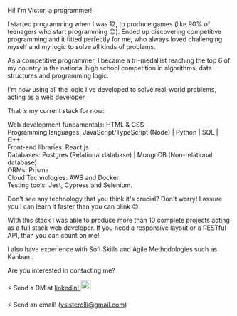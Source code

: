 Hi! I'm Victor, a programmer!

I started programming when I was 12, to produce games (like 90% of teenagers who start programming 😊).
Ended up discovering competitive programming and it fitted perfectly for me, who always loved challenging myself and my logic to solve all kinds of problems.

As a competitive programmer, I became a tri-medallist reaching the top 6 of my country in the national high school competition in algorithms, data structures and programming logic.

I'm now using all the logic I've developed to solve real-world problems, acting as a web developer.

That is my current stack for now:

Web development fundamentals: HTML & CSS  
Programming languages: JavaScript/TypeScript (Node) | Python | SQL | C++  
Front-end libraries: React.js  
Databases: Postgres (Relational database) | MongoDB (Non-relational database)  
ORMs: Prisma  
Cloud Technologies: AWS and Docker  
Testing tools: Jest, Cypress and Selenium.  

Don't see any technology that you think it's crucial? Don't worry! I assure you I can learn it faster than you can blink 😊.

With this stack I was able to produce more than 10 complete projects acting as a full stack web developer. If you need a responsive layout or a RESTful API, than you can count on me!

I also have experience with Soft Skills and Agile Methodologies such as Kanban .

Are you interested in contacting me?

⚡ Send a DM at <a href="https://www.linkedin.com/in/victorsisterolli/">linkedin!  <img alt="vsisterolli linkedin" width="22px" src="https://cdn.jsdelivr.net/npm/simple-icons@v3/icons/linkedin.svg" /></a>

⚡ Send an email! (vsisterolli@gmail.com)

